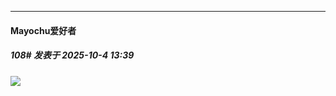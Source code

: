 ﻿
*****

####  Mayochu爱好者  
##### 108#       发表于 2025-10-4 13:39

<img src="https://static.stage1st.com/image/smiley/face2017/011.png" referrerpolicy="no-referrer">

